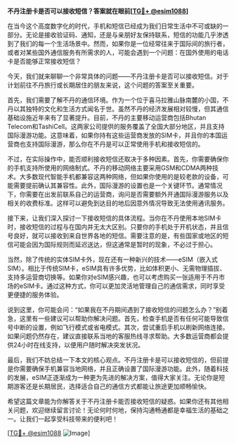 **不丹注册卡是否可以接收短信？答案就在眼前[[TG💪+ @esim1088](https://t.me/s/esim1088)]**

在当今这个高度数字化的时代，手机和短信已经成为我们日常生活中不可或缺的一部分。无论是接收验证码、通知，还是与亲朋好友保持联系，短信的功能几乎渗透到了我们的每一个生活场景中。然而，如果你是一位经常往来于国际间的旅行者，或者对某些国外通信服务有所需求的人，可能会遇到一个问题：在国外使用的电话卡是否能够正常接收短信？

今天，我们就来聊聊一个非常具体的问题——不丹注册卡是否可以接收短信。对于计划前往不丹旅行或长期居住的朋友来说，这个问题的答案至关重要。

首先，我们需要了解不丹的通信环境。作为一个位于喜马拉雅山脉南麓的小国，不丹以其独特的文化和生活方式闻名于世。虽然不丹的经济发展相对较慢，但其通信基础设施近年来有了显著提升。目前，不丹的主要移动运营商包括Bhutan Telecom和TashiCell。这两家公司提供的服务覆盖了全国大部分地区，并且支持国际漫游功能。这意味着，如果你持有这些运营商发放的SIM卡，并且你的本国运营商也支持国际漫游，那么你在不丹是可以正常使用手机和接收短信的。

不过，在实际操作中，能否顺利接收短信还取决于多种因素。首先，你需要确保你的手机支持所使用的网络制式。不丹的移动网络主要采用GSM和CDMA两种技术。大多数现代智能手机都兼容这两种网络，但如果你使用的是较老款的设备，可能需要提前确认其兼容性。此外，国际漫游的设置也是一个关键环节。通常情况下，你需要在出发前联系自己的运营商，询问是否需要额外开通国际漫游服务以及相关的收费标准。这样可以避免到达目的地后因意外情况导致无法使用通讯服务。

接下来，让我们深入探讨一下接收短信的具体流程。当你在不丹使用本地SIM卡时，接收短信的过程与在国内并无太大区别。只要你的手机处于开机状态，并且信号良好，就可以接收到来自世界各地的短信。需要注意的是，有些国家或地区的短信可能会因为国际规则而延迟送达，但这通常是暂时的现象，不必过于担心。

当然，除了传统的实体SIM卡外，现在还有一种新兴的技术——eSIM（嵌入式SIM）。相比于传统SIM卡，eSIM具有许多优势，比如体积更小、无需物理插拔、支持多运营商切换等。如果你对eSIM感兴趣，也可以考虑购买一张适用于不丹市场的eSIM卡。通过这种方式，你可以更加灵活地管理自己的通信需求，同时享受更便捷的服务体验。

说到这里，你可能会问：“如果我在不丹期间遇到了接收短信的问题怎么办？”别着急，这里有一些建议可以帮助你解决问题。首先，检查手机是否有任何可能导致信号中断的设置，例如飞行模式或省电模式。其次，尝试重启手机以刷新网络连接。如果问题仍然存在，建议直接联系当地的客服热线寻求帮助。大多数运营商都会提供24小时在线支持，以便用户随时解决突发状况。

最后，我们不妨总结一下本文的核心观点。不丹注册卡是可以接收短信的，但前提是你需要确保手机兼容当地网络，并且正确设置了国际漫游功能。此外，随着科技的发展，eSIM正逐渐成为一种更为先进的解决方案，值得大家关注。无论你是短期游客还是长期居民，选择适合自己的通信方式都能让旅途更加顺畅愉快。

希望这篇文章能为你解答关于不丹注册卡能否接收短信的疑惑。如果你还有其他相关问题，欢迎继续留言讨论！无论何时何地，保持沟通畅通都是幸福生活的基础之一。让我们一起享受科技带来的便利吧！

[[TG💪+ @esim1088](https://t.me/s/esim1088) ![Image](https://i.postimg.cc/4NQfJmqS/Snipaste-2025-05-13-00-14-12.png)]